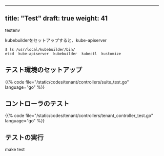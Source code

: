 ---
title: "Test"
draft: true
weight: 41
----------

testenv


kubebuilderをセットアップすると、kube-apiserver

```console
$ ls /usr/local/kubebuilder/bin/
etcd  kube-apiserver  kubebuilder  kubectl  kustomize
```

## テスト環境のセットアップ

{{% code file="/static/codes/tenant/controllers/suite_test.go" language="go" %}}

## コントローラのテスト

{{% code file="/static/codes/tenant/controllers/tenant_controller_test.go" language="go" %}}

## テストの実行

make test
